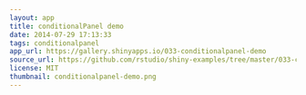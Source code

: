 ```yaml
---
layout: app
title: conditionalPanel demo
date: 2014-07-29 17:13:33
tags: conditionalpanel
app_url: https://gallery.shinyapps.io/033-conditionalpanel-demo
source_url: https://github.com/rstudio/shiny-examples/tree/master/033-conditionalpanel-demo
license: MIT
thumbnail: conditionalpanel-demo.png
---
```

